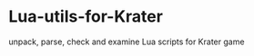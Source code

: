 Lua-utils-for-Krater
====================

unpack, parse, check and examine Lua scripts for Krater game